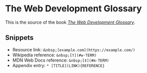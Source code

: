 # The Web Development Glossary

This is the source of the book [_The Web Development Glossary_](https://meiert.com/en/blog/living-websites-living-books/).

## Snippets

* Resource link: `ℹ︎&nbsp;[example.com](https://example.com/)`
* Wikipedia reference: `&nbsp;[†](#w-TERM)`
* MDN Web Docs reference: `&nbsp;[‡](#m-TERM)`
* Appendix entry: `* [TITLE](LINK){REFERENCE}`